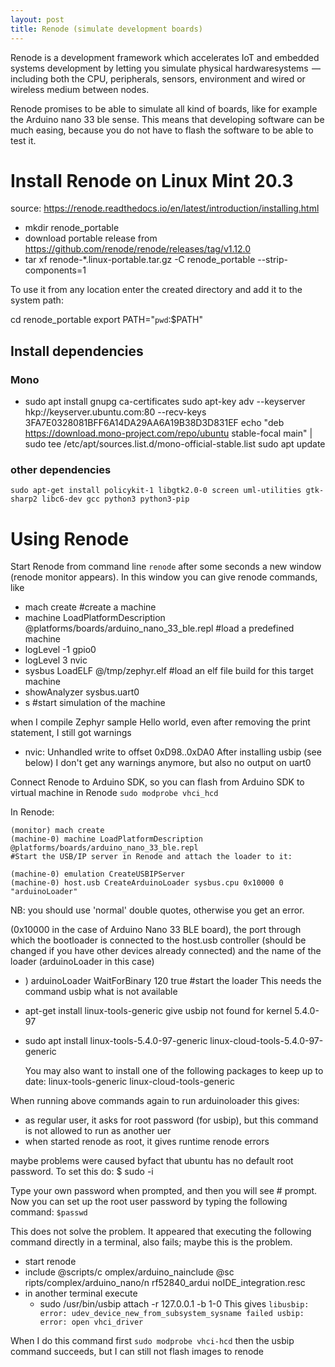 ```yaml
---
layout: post
title: Renode (simulate development boards)
---
```

Renode is a development framework which accelerates IoT and embedded systems development by letting you simulate physical hardwaresystems  — including both the CPU, peripherals, sensors, environment and wired or wireless medium between nodes.


Renode promises to be able to simulate all kind of boards, like for example the Arduino nano 33 ble sense.
This means that developing software can be much easing, because you do not have to flash the software to be able to test it.

# Install Renode on Linux Mint 20.3
source: https://renode.readthedocs.io/en/latest/introduction/installing.html

* mkdir renode_portable
* download portable release from https://github.com/renode/renode/releases/tag/v1.12.0
* tar xf  renode-*.linux-portable.tar.gz -C renode_portable --strip-components=1

To use it from any location enter the created directory and add it to the system path:

cd renode_portable
export PATH="`pwd`:$PATH"

## Install dependencies
### Mono
* sudo apt install gnupg ca-certificates
sudo apt-key adv --keyserver hkp://keyserver.ubuntu.com:80 --recv-keys 3FA7E0328081BFF6A14DA29AA6A19B38D3D831EF
echo "deb https://download.mono-project.com/repo/ubuntu stable-focal main" | sudo tee /etc/apt/sources.list.d/mono-official-stable.list
sudo apt update

### other dependencies
```
sudo apt-get install policykit-1 libgtk2.0-0 screen uml-utilities gtk-sharp2 libc6-dev gcc python3 python3-pip
```

# Using Renode
Start Renode from command line
```renode```
after some seconds a new window (renode monitor appears).
In this window you can give renode commands, like
* mach create #create a machine
* machine LoadPlatformDescription @platforms/boards/arduino_nano_33_ble.repl #load a predefined machine
* logLevel -1 gpio0
* logLevel 3 nvic
* sysbus LoadELF @/tmp/zephyr.elf #load an elf file build for this target machine
* showAnalyzer sysbus.uart0
* s #start simulation of the machine

when I compile Zephyr sample Hello world, even after removing the print statement, I still got warnings
* nvic: Unhandled write to offset 0xD98..0xDA0 
After installing usbip (see below) I don't get any warnings anymore, but also no output on uart0


Connect Renode to Arduino SDK, so you can flash from Arduino SDK to virtual machine in Renode
`sudo modprobe vhci_hcd`

In Renode:
```
(monitor) mach create
(machine-0) machine LoadPlatformDescription @platforms/boards/arduino_nano_33_ble.repl
#Start the USB/IP server in Renode and attach the loader to it:

(machine-0) emulation CreateUSBIPServer
(machine-0) host.usb CreateArduinoLoader sysbus.cpu 0x10000 0 "arduinoLoader"
```
NB: you should use 'normal' double quotes, otherwise you get an error.

(0x10000 in the case of Arduino Nano 33 BLE board), the port through which the bootloader is connected to the host.usb controller (should be changed if you have other devices already connected) and the name of the loader (arduinoLoader in this case)

* ) arduinoLoader WaitForBinary 120 true #start the loader
This needs the command usbip what is not available
* apt-get install linux-tools-generic
give usbip not found for kernel 5.4.0-97
* sudo apt install linux-tools-5.4.0-97-generic
    linux-cloud-tools-5.4.0-97-generic

  You may also want to install one of the following packages to keep up to date:
    linux-tools-generic
    linux-cloud-tools-generic

When running above commands again to run arduinoloader this gives:
* as regular user, it asks for root password (for usbip), but this command is not allowed to run as another uer
* when started renode as root, it gives runtime renode errors


maybe problems were caused byfact that ubuntu has no default root password. To set this do:
$ sudo -i

Type your own password when prompted, and then you will see # prompt. Now you can set up the root user password by typing the following command:
`$passwd`

This does not solve the problem.
It appeared that executing the following command directly in a terminal, also fails; maybe this is the problem.
* start renode
* include @scripts/c
omplex/arduino_nainclude @sc
ripts/complex/arduino_nano/n
rf52840_ardui
noIDE_integration.resc 
* in another terminal execute
    * sudo /usr/bin/usbip attach -r 127.0.0.1 -b 1-0
This gives `libusbip: error: udev_device_new_from_subsystem_sysname failed
usbip: error: open vhci_driver
 ` 

When I do this command first `sudo modprobe vhci-hcd`  then the usbip command succeeds, but I can still not flash images to renode


